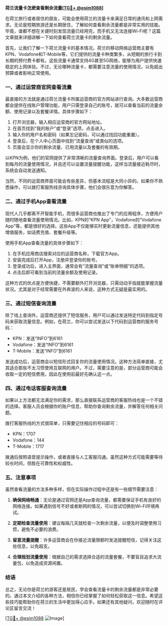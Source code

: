 **荷兰流量卡怎麽查看剩余流量[[TG💪+ @esim1088](https://t.me/s/esim1088)]**

在荷兰旅行或者居住的朋友，可能会使用荷兰的流量卡来满足日常的通讯和上网需求。无论是短期旅游还是长期居住，了解如何查看剩余流量都是非常实用的技能。毕竟，谁都不想在关键时刻发现流量已经用完，而手机又无法连接Wi-Fi呢？这篇文章就来详细讲解一下如何查看荷兰流量卡的剩余流量。

首先，让我们了解一下荷兰流量卡的基本情况。荷兰的移动网络运营商主要有KPN、Vodafone和T-Mobile等，它们提供的流量卡种类繁多，从短期的旅行卡到长期的预付费卡都有。这些流量卡通常支持4G甚至5G网络，能够为用户提供快速稳定的上网体验。不过，无论哪种流量卡，都需要注意流量的使用情况，以免超出预算或者影响正常使用。

### **一、通过运营商官网查看流量**

最直接的方法就是通过荷兰流量卡所属运营商的官方网站进行查询。大多数运营商都会提供在线账户管理功能，用户只需登录自己的账号，就可以查看当前的流量余额、使用记录以及套餐详情。具体步骤如下：

1. 打开浏览器，输入相应运营商的官方网站地址。
2. 在首页找到“我的账户”或“登录”选项，点击进入。
3. 输入你的用户名和密码（如果忘记密码，可以通过找回功能重置）。
4. 登录后，在个人中心页面中找到“流量查询”或类似的选项。
5. 页面会显示你的剩余流量、已用流量以及套餐的有效期。

以KPN为例，他们的官网提供了非常清晰的流量查询界面。登录后，用户可以看到每月的流量使用情况，并且还可以设置流量提醒功能，这样当流量接近耗尽时，系统会自动发送通知。

当然，不同的运营商界面可能会有些差异，但基本流程是大同小异的。如果你不熟悉操作，可以拨打客服热线咨询具体步骤，他们会很乐意为你解答。

### **二、通过手机App查看流量**

现代人几乎都离不开智能手机，而很多运营商也推出了专门的应用程序，方便用户随时随地查看流量使用情况。比如，KPN的“KPN App”，Vodafone的“Vodafone App”等，都是很好的选择。这些App不仅能够实时更新流量信息，还能提供其他增值服务，如话费充值、套餐升级等。

使用手机App查看流量的具体步骤如下：

1. 在手机应用商店搜索对应的运营商名称，下载官方App。
2. 安装完成后打开App，注册并登录你的账号。
3. 登录成功后，进入主界面，通常会有“流量查询”或“账单明细”的选项。
4. 点击后即可看到当前的流量余额及使用记录。

这种方式的优点是方便快捷，不需要额外打开浏览器，只需动动手指就能掌握流量状况。尤其是对于经常需要在外奔波的人来说，这种方式无疑是最实用的。

### **三、通过短信查询流量**

除了线上查询外，运营商还提供了短信服务，用户可以通过发送特定代码到指定号码来获取流量信息。例如，在荷兰，你可以尝试发送以下代码到运营商的服务号码：

- KPN：发送“INFO”到6161
- Vodafone：发送“INFO”到6161
- T-Mobile：发送“INFO”到6161

发送成功后，运营商会以短信形式回复你的流量使用情况。这种方法简单直接，尤其适合那些不太习惯使用互联网的用户。不过，需要注意的是，部分运营商可能会收取一定的短信费用，因此在使用前最好先确认这一点。

### **四、通过电话客服查询流量**

如果以上方法都无法满足你的需求，那么直接联系运营商的客服热线也是一个不错的选择。客服人员会根据你的账户信息，帮助你查询剩余流量，并解答任何相关问题。

拨打客服热线的方式很简单，只需要记住相应的号码即可：

- KPN：1707
- Vodafone：144
- T-Mobile：1717

拨通后按照语音提示操作，或者直接与人工客服沟通。虽然这种方式可能需要等待较长时间，但胜在可靠性和权威性。

### **五、注意事项**

虽然查看流量的方法多种多样，但在实际操作过程中还是有一些细节需要注意：

1. **确保网络畅通**：无论是通过官网还是App查询流量，都需要保证手机有良好的网络连接。如果遇到信号不好或者断网的情况，可以尝试切换到Wi-Fi环境再试。
   
2. **定期检查流量使用**：建议每隔几天就检查一次剩余流量，以便及时调整使用习惯，避免不必要的浪费。

3. **留意流量提醒**：许多运营商会在你接近流量限额时发送提醒短信，记得关注这些信息，以免超支。

4. **合理规划流量使用**：根据自己的需求选择合适的流量套餐，不要盲目追求大流量包，以免造成资源闲置。

### **结语**

总之，无论你是荷兰的游客还是居民，学会查看流量卡的剩余流量都是非常必要的。通过本文介绍的各种方法，相信你已经掌握了如何轻松获取这一信息。希望这些技巧能帮助你在荷兰的生活中更加得心应手。如果还有其他疑问，欢迎随时在评论区留言交流！

[[TG💪+ @esim1088](https://t.me/s/esim1088) ![Image](https://i.postimg.cc/4NQfJmqS/Snipaste-2025-05-13-00-14-12.png)]